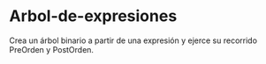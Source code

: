 # Arbol-de-expresiones
Crea un árbol binario a partir de una expresión y ejerce su recorrido PreOrden y PostOrden.
